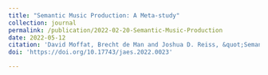 ```yaml
---
title: "Semantic Music Production: A Meta-study"
collection: journal
permalink: /publication/2022-02-20-Semantic-Music-Production
date: 2022-05-12
citation: 'David Moffat, Brecht de Man and Joshua D. Reiss, &quot;Semantic Music Production: A Meta-study.&quot; Journal of the Audio Engineering Society, vol. 70, no. 7/8, pp. 548-564, July 2022'
doi: 'https://doi.org/10.17743/jaes.2022.0023'

---
```

